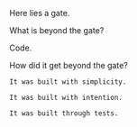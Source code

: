 Here lies a gate. 

  What is beyond the gate?

Code.

  How did it get beyond the gate?

    It was built with simplicity.

    It was built with intention.
    
    It was built through tests.
